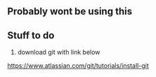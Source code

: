 ## Probably wont be using this

## Stuff to do
1. download git with link below

https://www.atlassian.com/git/tutorials/install-git